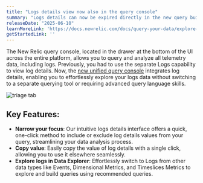 ```yaml
---
title: "Logs details view now also in the query console"
summary: "Logs details can now be expired directly in the new query builder."
releaseDate: "2025-06-10"
learnMoreLink: 'https://docs.newrelic.com/docs/query-your-data/explore-query-data/get-started/introduction-querying-new-relic-data/#query-ui'
getStartedLink: ''
---
```


The New Relic query console, located in the drawer at the bottom of the UI across the entire platform, allows you to query and analyze all telemetry data, including logs. Previously, you had to use the separate Logs capability to view log details. Now, the [new unified query console](https://docs.newrelic.com/whats-new/2024/02/whats-new-02-21-new-query-experience/) integrates log details, enabling you to effortlessly explore your logs data without switching to a separate querying tool or requiring advanced query language skills.

![triage tab](/images/whatsnew-logsdetails.webp "triage tab")

## Key Features:

- **Narrow your focus**: Our intuitive logs details interface offers a quick, one-click method to include or exclude log details values from your query, streamlining your data analysis process.
- **Copy value**: Easily copy the value of log details with a single click, allowing you to use it elsewhere seamlessly.
- **Explore logs in Data Explorer**: Effortlessly switch to Logs from other data types like Events, Dimensional Metrics, and Timeslices Metrics to explore and build queries using recommended queries.
